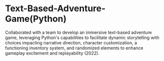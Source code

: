 # Text-Based-Adventure-Game(Python)
Collaborated with a team to develop an immersive text-based adventure game, leveraging Python's capabilities to facilitate dynamic storytelling with choices impacting narrative direction, character customization, a functioning inventory system, and randomized elements to enhance gameplay excitement and replayability (2022).
